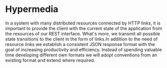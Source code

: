 # Hypermedia

In a system with many distributed resources connected by HTTP links, it is important to provide the client with the current state of the application from the resources of our REST interface.
What's more, we transmit all possible state transitions to the client in the form of links.In addition to the need of resource links we establish a consistent JSON response format with the goal of increasing productivity and efficiency.
Instead of spending valuable time developing different own formats we will adopt conventions from an existing format and extend where required.
